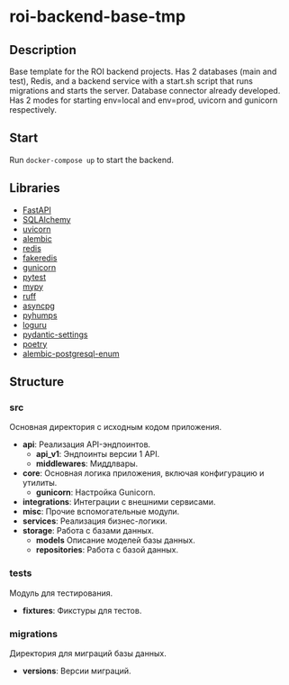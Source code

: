 # roi-backend-base-tmp



## Description
Base template for the ROI backend projects.
Has 2 databases (main and test), Redis, and a backend service with a start.sh script that runs migrations and starts the server.
Database connector already developed.
Has 2 modes for starting env=local and env=prod, uvicorn and gunicorn respectively.

## Start
Run `docker-compose up` to start the backend.

## Libraries
- [FastAPI](https://fastapi.tiangolo.com/)
- [SQLAlchemy](https://docs.sqlalchemy.org/en/20/)
- [uvicorn](https://www.starlette.io/)
- [alembic](https://alembic.sqlalchemy.org/en/latest/)
- [redis](https://redis.io/)
- [fakeredis](https://pypi.org/project/fakeredis/)
- [gunicorn](https://docs.gunicorn.org/en/latest/index.html)
- [pytest](https://docs.pytest.org/en/latest/)
- [mypy](https://mypy.readthedocs.io/en/stable/index.html)
- [ruff](https://beta.ruff.rs/docs/)
- [asyncpg](https://github.com/MagicStack/asyncpg)
- [pyhumps](https://pyhumps.readthedocs.io/en/latest/)
- [loguru](https://loguru.readthedocs.io/en/stable/)
- [pydantic-settings](https://github.com/pydantic/pydantic-settings)
- [poetry](https://python-poetry.org/)
- [alembic-postgresql-enum](https://pypi.org/project/alembic-postgresql-enum/)

## Structure

### src
Основная директория с исходным кодом приложения.
- **api**: Реализация API-эндпоинтов.
  - **api_v1**: Эндпоинты версии 1 API.
  - **middlewares**: Миддлвары.
- **core**: Основная логика приложения, включая конфигурацию и утилиты.
  - **gunicorn**: Настройка Gunicorn.
- **integrations**: Интеграции с внешними сервисами.
- **misc**: Прочие вспомогательные модули.
- **services**: Реализация бизнес-логики.
- **storage**: Работа с базами данных.
  - **models** Описание моделей базы данных.
  - **repositories**: Работа с базой данных.

### tests
Модуль для тестирования.
- **fixtures**: Фикстуры для тестов.

### migrations
Директория для миграций базы данных.
- **versions**: Версии миграций.